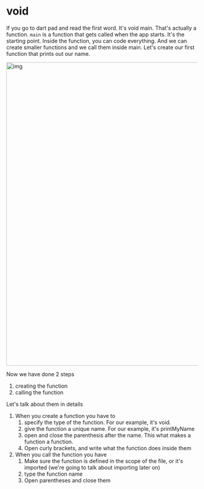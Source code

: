 # void

If you go to dart pad and read the first word. It's void main. That's actually a function. `main` is a function that gets called when the app starts. It's the starting point. Inside the function, you can code everything. And we can create smaller functions and we call them inside main. Let's create our first function that prints out our name.

<img src="https://lh4.googleusercontent.com/70ME40qAvILLRW1vhHou9FPXOrhohDjyNiGqGouxC1qpgOz2O2rVSCqfUL2oH8nS9JDWzmjcufl9ozHGGeJYskSYvtWdkphxQLeUhnRtXOCN0EIM88S0Kr4Y85HflCen4UgZAChp" alt="img" width="800" />


Now we have done 2 steps 

1. creating the function
2. calling the function





Let's talk about them in details

1. When you create a function you have to 
   1. specify the type of the function. For our example, it's void. 
   2. give the function a unique name. For our example, it's printMyName
   3. open and close the parenthesis after the name. This what makes a function a function. 
   4. Open curly brackets, and write what the function does inside them
2. When you call the function you have 
   1. Make sure the function is defined in the scope of the file, or it's imported (we're going to talk about importing later on)
   2. type the function name 
   3. Open parentheses and close them

